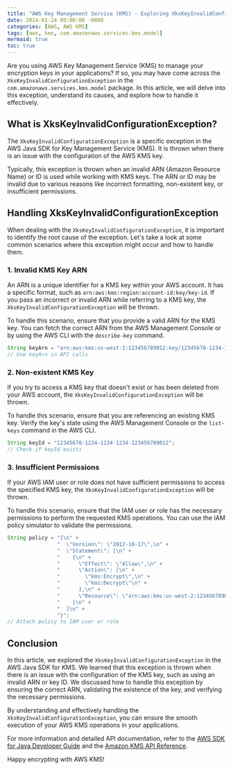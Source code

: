 ```yaml
---
title: "AWS Key Management Service (KMS) - Exploring XksKeyInvalidConfigurationException"
date: 2024-01-24 09:00:00 -0000
categories: [AWS, AWS KMS]
tags: [aws, kms, com.amazonaws.services.kms.model]
mermaid: true
toc: true
---
```



Are you using AWS Key Management Service (KMS) to manage your encryption keys in your applications? If so, you may have come across the `XksKeyInvalidConfigurationException` in the `com.amazonaws.services.kms.model` package. In this article, we will delve into this exception, understand its causes, and explore how to handle it effectively.

## What is XksKeyInvalidConfigurationException?

The `XksKeyInvalidConfigurationException` is a specific exception in the AWS Java SDK for Key Management Service (KMS). It is thrown when there is an issue with the configuration of the AWS KMS key.

Typically, this exception is thrown when an invalid ARN (Amazon Resource Name) or ID is used while working with KMS keys. The ARN or ID may be invalid due to various reasons like incorrect formatting, non-existent key, or insufficient permissions.

## Handling XksKeyInvalidConfigurationException

When dealing with the `XksKeyInvalidConfigurationException`, it is important to identify the root cause of the exception. Let's take a look at some common scenarios where this exception might occur and how to handle them.

### 1. Invalid KMS Key ARN

An ARN is a unique identifier for a KMS key within your AWS account. It has a specific format, such as `arn:aws:kms:region:account-id:key/key-id`. If you pass an incorrect or invalid ARN while referring to a KMS key, the `XksKeyInvalidConfigurationException` will be thrown.

To handle this scenario, ensure that you provide a valid ARN for the KMS key. You can fetch the correct ARN from the AWS Management Console or by using the AWS CLI with the `describe-key` command.

```java
String keyArn = "arn:aws:kms:us-west-2:123456789012:key/12345678-1234-1234-1234-123456789012";
// Use keyArn in API calls
```

### 2. Non-existent KMS Key

If you try to access a KMS key that doesn't exist or has been deleted from your AWS account, the `XksKeyInvalidConfigurationException` will be thrown.

To handle this scenario, ensure that you are referencing an existing KMS key. Verify the key's state using the AWS Management Console or the `list-keys` command in the AWS CLI.

```java
String keyId = "12345678-1234-1234-1234-123456789012";
// Check if keyId exists
```

### 3. Insufficient Permissions

If your AWS IAM user or role does not have sufficient permissions to access the specified KMS key, the `XksKeyInvalidConfigurationException` will be thrown.

To handle this scenario, ensure that the IAM user or role has the necessary permissions to perform the requested KMS operations. You can use the IAM policy simulator to validate the permissions.

```java
String policy = "{\n" +
                "  \"Version\": \"2012-10-17\",\n" +
                "  \"Statement\": [\n" +
                "    {\n" +
                "      \"Effect\": \"Allow\",\n" +
                "      \"Action\": [\n" +
                "        \"kms:Encrypt\",\n" +
                "        \"kms:Decrypt\"\n" +
                "      ],\n" +
                "      \"Resource\": \"arn:aws:kms:us-west-2:123456789012:key/12345678-1234-1234-1234-123456789012\"\n" +
                "    }\n" +
                "  ]\n" +
                "}";
// Attach policy to IAM user or role
```

## Conclusion

In this article, we explored the `XksKeyInvalidConfigurationException` in the AWS Java SDK for KMS. We learned that this exception is thrown when there is an issue with the configuration of the KMS key, such as using an invalid ARN or key ID. We discussed how to handle this exception by ensuring the correct ARN, validating the existence of the key, and verifying the necessary permissions.

By understanding and effectively handling the `XksKeyInvalidConfigurationException`, you can ensure the smooth execution of your AWS KMS operations in your applications.

For more information and detailed API documentation, refer to the [AWS SDK for Java Developer Guide](https://docs.aws.amazon.com/sdk-for-java/latest/developer-guide/home.html) and the [Amazon KMS API Reference](https://docs.aws.amazon.com/kms/latest/APIReference/welcome.html).

Happy encrypting with AWS KMS!